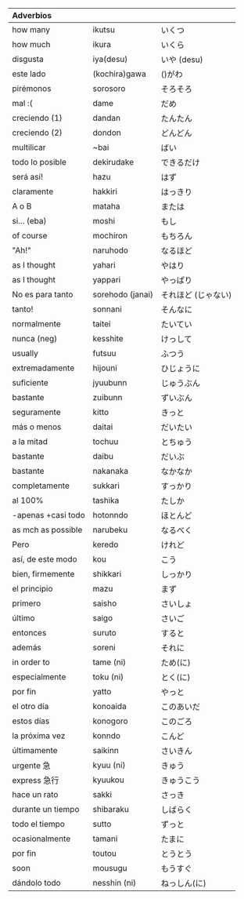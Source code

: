 | Adverbios         |            			| 							|
|:----------------	|:----------			|:-------				|
| how many 					| ikutsu 					| いくつ 					|
| how much 					| ikura 					| いくら 					|
| disgusta 					| iya(desu)				| いや (desu)		|
| este lado 				| (kochira)gawa 	| ()がわ 				|
| pirémonos 				| sorosoro 				| そろそろ 				|
| mal :( 						| dame 						| だめ 					|
| creciendo (1) 		| dandan 					| たんたん 				|
| creciendo (2) 		| dondon 					| どんどん 				|
| multilicar  			| ~bai 						| ばい 					|
| todo lo posible 	| dekirudake 			| できるだけ 			|
| será así! 				| hazu 						| はず 					|
| claramente 				| hakkiri 				| はっきり 				|
| A o B 						| mataha 					| または 					|
| si... (eba)				| moshi 					| もし 					|
| of course 				| mochiron 				| もちろん 				|
| "Ah!" 						| naruhodo 				| なるほど 				|
| as I thought 			| yahari 					| やはり 					|
| as I thought 			| yappari 				| やっぱり 				|
| No es para tanto	| sorehodo (janai)| それほど (じゃない)	|
| tanto! 						| sonnani 				| そんなに 				|
| normalmente 			| taitei 					| たいてい 				|
| nunca (neg)				| kesshite 				| けっして 				|
| usually 					| futsuu 					| ふつう 					|
| extremadamente 		| hijouni 				| ひじょうに 			|
| suficiente 				| jyuubunn 				| じゅうぶん 			|
| bastante 					| zuibunn 				| ずいぶん 				|
| seguramente 			| kitto 					| きっと 					|
| más o menos 			| daitai 					| だいたい 				|
| a la mitad 				| tochuu 					| とちゅう				|
| bastante 					| daibu 					| だいぶ 					|
| bastante 					| nakanaka 				| なかなか 				|
| completamente 		| sukkari 				| すっかり 				|
| al 100% 					| tashika 				| たしか 					|
| -apenas +casi todo| hotonndo 				| ほとんど 				|
| as mch as possible| narubeku 				| なるべく 				|
| Pero 							| keredo 					| けれど 					|
| así, de este modo | kou 						| こう 					|
| bien, firmemente 	| shikkari 				| しっかり 				|
| el principio 			| mazu						| まず 					|
| primero 					| saisho					| さいしょ  			|
| último 						| saigo						| さいご 					|
| entonces 					| suruto					| すると 					|
| además 						| soreni					| それに 					|
| in order to 			| tame (ni)				| ため(に) 			|
| especialmente 		| toku (ni)				| とく(に) 					|
| por fin 					| yatto 					| やっと 					|
| el otro día 			| konoaida 				| このあいだ 			|
| estos días 				| konogoro 				| このごろ 				|
| la próxima vez 		| konndo 					| こんど 					|
| últimamente 			| saikinn 				| さいきん  			|
| urgente 急 				| kyuu (ni)				| きゅう 					|
| express 急行 			| kyuukou 				| きゅうこう 			|
| hace un rato 			| sakki 					| さっき 					|
| durante un tiempo | shibaraku 			| しばらく 				|
| todo el tiempo 		| sutto 					| ずっと 					|
| ocasionalmente		| tamani 					| たまに 					|
| por fin 					| toutou 					| とうとう 				|
| soon 							| mousugu					| もうすぐ 				|
| dándolo todo      | nesshin (ni)		| ねっしん(に) 		|
